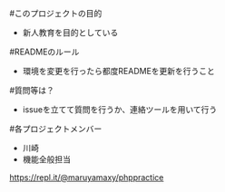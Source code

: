 #このプロジェクトの目的
 - 新人教育を目的としている

#READMEのルール
 - 環境を変更を行ったら都度READMEを更新を行うこと

#質問等は？
 - issueを立てて質問を行うか、連絡ツールを用いて行う

#各プロジェクトメンバー
 - 川崎
  - 機能全般担当

https://repl.it/@maruyamaxy/phppractice

